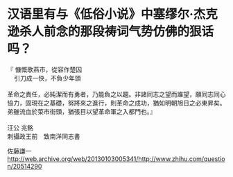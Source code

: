 # 汉语里有与《低俗小说》中塞缪尔·杰克逊杀人前念的那段祷词气势仿佛的狠话吗？

<div class="zm-editable-content clearfix">『&nbsp;慷慨歌燕市，從容作楚囚<br>&nbsp; &nbsp; 引刀成一快，不負少年頭&nbsp;<br><br>革命之責任，必純潔而有勇者，乃能負之以趨。非諸同志之望而誰望，願同志同心協力，固現在之基礎，努將來之進行，則革命之成功，猶如明朝旭日之必東昇矣。弟雖流血於菜市街頭，猶張目以望革命軍之入都門也。』<br><br>汪公 兆銘<br>刺攝政王前　致南洋同志書</div>

佐藤謙一 http://web.archive.org/web/20130103005341/http://www.zhihu.com/question/20514290